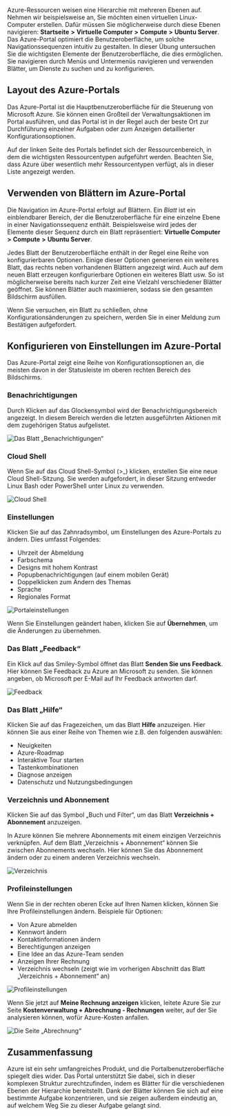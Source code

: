 Azure-Ressourcen weisen eine Hierarchie mit mehreren Ebenen auf. Nehmen wir beispielsweise an, Sie möchten einen virtuellen Linux-Computer erstellen. Dafür müssen Sie möglicherweise durch diese Ebenen navigieren: **Startseite** **>** **Virtuelle Computer** **>** **Compute** **>** **Ubuntu Server**. Das Azure-Portal optimiert die Benutzeroberfläche, um solche Navigationssequenzen intuitiv zu gestalten. In dieser Übung untersuchen Sie die wichtigsten Elemente der Benutzeroberfläche, die dies ermöglichen. Sie navigieren durch Menüs und Untermenüs navigieren und verwenden Blätter, um Dienste zu suchen und zu konfigurieren.

## <a name="azure-portal-layout"></a>Layout des Azure-Portals

Das Azure-Portal ist die Hauptbenutzeroberfläche für die Steuerung von Microsoft Azure. Sie können einen Großteil der Verwaltungsaktionen im Portal ausführen, und das Portal ist in der Regel auch der beste Ort zur Durchführung einzelner Aufgaben oder zum Anzeigen detaillierter Konfigurationsoptionen.

Auf der linken Seite des Portals befindet sich der Ressourcenbereich, in dem die wichtigsten Ressourcentypen aufgeführt werden. Beachten Sie, dass Azure über wesentlich mehr Ressourcentypen verfügt, als in dieser Liste angezeigt werden.

## <a name="using-blades-in-azure-portal"></a>Verwenden von Blättern im Azure-Portal

Die Navigation im Azure-Portal erfolgt auf Blättern. Ein _Blatt_ ist ein einblendbarer Bereich, der die Benutzeroberfläche für eine einzelne Ebene in einer Navigationssequenz enthält. Beispielsweise wird jedes der Elemente dieser Sequenz durch ein Blatt repräsentiert: **Virtuelle Computer** **>** **Compute** **>** **Ubuntu Server**.

Jedes Blatt der Benutzeroberfläche enthält in der Regel eine Reihe von konfigurierbaren Optionen. Einige dieser Optionen generieren ein weiteres Blatt, das rechts neben vorhandenen Blättern angezeigt wird. Auch auf dem neuen Blatt erzeugen konfigurierbare Optionen ein weiteres Blatt usw. So ist möglicherweise bereits nach kurzer Zeit eine Vielzahl verschiedener Blätter geöffnet. Sie können Blätter auch maximieren, sodass sie den gesamten Bildschirm ausfüllen.

Wenn Sie versuchen, ein Blatt zu schließen, ohne Konfigurationsänderungen zu speichern, werden Sie in einer Meldung zum Bestätigen aufgefordert.

## <a name="configuring-settings-in-azure-portal"></a>Konfigurieren von Einstellungen im Azure-Portal

Das Azure-Portal zeigt eine Reihe von Konfigurationsoptionen an, die meisten davon in der Statusleiste im oberen rechten Bereich des Bildschirms.

### <a name="notifications"></a>Benachrichtigungen

Durch Klicken auf das Glockensymbol wird der Benachrichtigungsbereich angezeigt. In diesem Bereich werden die letzten ausgeführten Aktionen mit dem zugehörigen Status aufgelistet.

![Das Blatt „Benachrichtigungen“](../images/2-notifications-blade.PNG)

### <a name="cloud-shell"></a>Cloud Shell

Wenn Sie auf das Cloud Shell-Symbol (>_) klicken, erstellen Sie eine neue Cloud Shell-Sitzung. Sie werden aufgefordert, in dieser Sitzung entweder Linux Bash oder PowerShell unter Linux zu verwenden.

![Cloud Shell](../images/2-choose-shell.PNG)

### <a name="settings"></a>Einstellungen

Klicken Sie auf das Zahnradsymbol, um Einstellungen des Azure-Portals zu ändern. Dies umfasst Folgendes:

* Uhrzeit der Abmeldung
* Farbschema
* Designs mit hohem Kontrast
* Popupbenachrichtigungen (auf einem mobilen Gerät)
* Doppelklicken zum Ändern des Themas
* Sprache
* Regionales Format

![Portaleinstellungen](../images/2-settings-blade.PNG)

Wenn Sie Einstellungen geändert haben, klicken Sie auf **Übernehmen**, um die Änderungen zu übernehmen.

### <a name="feedback-blade"></a>Das Blatt „Feedback“

Ein Klick auf das Smiley-Symbol öffnet das Blatt **Senden Sie uns Feedback**. Hier können Sie Feedback zu Azure an Microsoft zu senden. Sie können angeben, ob Microsoft per E-Mail auf Ihr Feedback antworten darf.

![Feedback](../images/2-feedback-blade.PNG)

### <a name="help-blade"></a>Das Blatt „Hilfe“

Klicken Sie auf das Fragezeichen, um das Blatt **Hilfe** anzuzeigen. Hier können Sie aus einer Reihe von Themen wie z.B. den folgenden auswählen:

* Neuigkeiten
* Azure-Roadmap
* Interaktive Tour starten
* Tastenkombinationen
* Diagnose anzeigen
* Datenschutz und Nutzungsbedingungen

### <a name="directory-and-subscription"></a>Verzeichnis und Abonnement

Klicken Sie auf das Symbol „Buch und Filter“, um das Blatt **Verzeichnis + Abonnement** anzuzeigen.

In Azure können Sie mehrere Abonnements mit einem einzigen Verzeichnis verknüpfen. Auf dem Blatt „Verzeichnis + Abonnement“ können Sie zwischen Abonnements wechseln. Hier können Sie das Abonnement ändern oder zu einem anderen Verzeichnis wechseln.

![Verzeichnis](../images/2-directory-blade-1.PNG)

### <a name="profile-settings"></a>Profileinstellungen

Wenn Sie in der rechten oberen Ecke auf Ihren Namen klicken, können Sie Ihre Profileinstellungen ändern.
Beispiele für Optionen:

* Von Azure abmelden
* Kennwort ändern
* Kontaktinformationen ändern
* Berechtigungen anzeigen
* Eine Idee an das Azure-Team senden
* Anzeigen Ihrer Rechnung
* Verzeichnis wechseln (zeigt wie im vorherigen Abschnitt das Blatt „Verzeichnis + Abonnement“ an)

![Profileinstellungen](../images/2-portal-menu.png)

Wenn Sie jetzt auf **Meine Rechnung anzeigen** klicken, leitete Azure Sie zur Seite **Kostenverwaltung + Abrechnung - Rechnungen** weiter, auf der Sie analysieren können, wofür Azure-Kosten anfallen.

![Die Seite „Abrechnung“](../images/2-portal-billing.PNG)

## <a name="summary"></a>Zusammenfassung

Azure ist ein sehr umfangreiches Produkt, und die Portalbenutzeroberfläche spiegelt dies wider. Das Portal unterstützt Sie dabei, sich in dieser komplexen Struktur zurechtzufinden, indem es Blätter für die verschiedenen Ebenen der Hierarchie bereitstellt. Dank der Blätter können Sie sich auf eine bestimmte Aufgabe konzentrieren, und sie zeigen außerdem eindeutig an, auf welchem Weg Sie zu dieser Aufgabe gelangt sind.